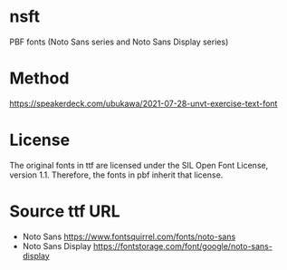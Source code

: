 # nsft
PBF fonts (Noto Sans series and Noto Sans Display series)



# Method
https://speakerdeck.com/ubukawa/2021-07-28-unvt-exercise-text-font

# License
The original fonts in ttf are licensed under the SIL Open Font License, version 1.1.
Therefore, the fonts in pbf inherit that license.

# Source ttf URL
- Noto Sans https://www.fontsquirrel.com/fonts/noto-sans
- Noto Sans Display https://fontstorage.com/font/google/noto-sans-display



